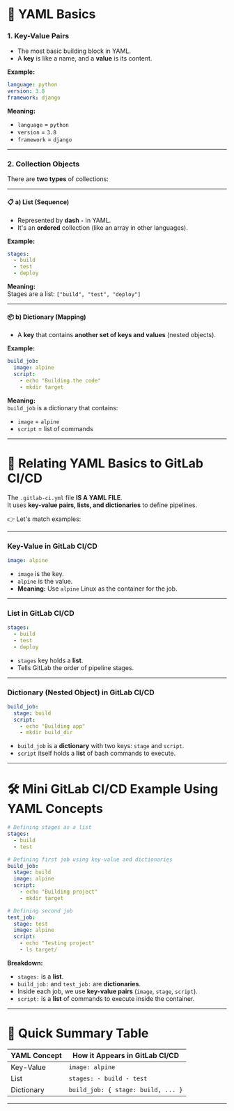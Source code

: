 # 📄 YAML Basics

### 1. **Key-Value Pairs**

- The most basic building block in YAML.
- A **key** is like a name, and a **value** is its content.

**Example:**

```yaml
language: python
version: 3.8
framework: django
```

**Meaning:**  
- `language` = `python`
- `version` = `3.8`
- `framework` = `django`

---

### 2. **Collection Objects**

There are **two types** of collections:

---

#### 📋 a) List (Sequence)

- Represented by **dash `-`** in YAML.
- It's an **ordered** collection (like an array in other languages).

**Example:**

```yaml
stages:
  - build
  - test
  - deploy
```

**Meaning:**  
Stages are a list: `["build", "test", "deploy"]`

---

#### 📦 b) Dictionary (Mapping)

- A **key** that contains **another set of keys and values** (nested objects).

**Example:**

```yaml
build_job:
  image: alpine
  script:
    - echo "Building the code"
    - mkdir target
```

**Meaning:**  
`build_job` is a dictionary that contains:
- `image` = `alpine`
- `script` = list of commands

---

# 🔗 Relating YAML Basics to GitLab CI/CD

The `.gitlab-ci.yml` file **IS A YAML FILE**.  
It uses **key-value pairs, lists, and dictionaries** to define pipelines.

👉 Let's match examples:

---

### **Key-Value in GitLab CI/CD**

```yaml
image: alpine
```
- `image` is the key.
- `alpine` is the value.
- **Meaning:** Use `alpine` Linux as the container for the job.

---

### **List in GitLab CI/CD**

```yaml
stages:
  - build
  - test
  - deploy
```
- `stages` key holds a **list**.
- Tells GitLab the order of pipeline stages.

---

### **Dictionary (Nested Object) in GitLab CI/CD**

```yaml
build_job:
  stage: build
  script:
    - echo "Building app"
    - mkdir build_dir
```
- `build_job` is a **dictionary** with two keys: `stage` and `script`.
- `script` itself holds a **list** of bash commands to execute.

---

# 🛠️ Mini GitLab CI/CD Example Using YAML Concepts

```yaml
# Defining stages as a list
stages:
  - build
  - test

# Defining first job using key-value and dictionaries
build_job:
  stage: build
  image: alpine
  script:
    - echo "Building project"
    - mkdir target

# Defining second job
test_job:
  stage: test
  image: alpine
  script:
    - echo "Testing project"
    - ls target/
```

**Breakdown:**
- `stages:` is a **list**.
- `build_job:` and `test_job:` are **dictionaries**.
- Inside each job, we use **key-value pairs** (`image`, `stage`, `script`).
- `script:` is a **list** of commands to execute inside the container.

---

# 🎯 Quick Summary Table

| YAML Concept | How it Appears in GitLab CI/CD |
|--------------|---------------------------------|
| Key-Value    | `image: alpine`                 |
| List         | `stages: - build - test`         |
| Dictionary   | `build_job: { stage: build, ... }` |

---

